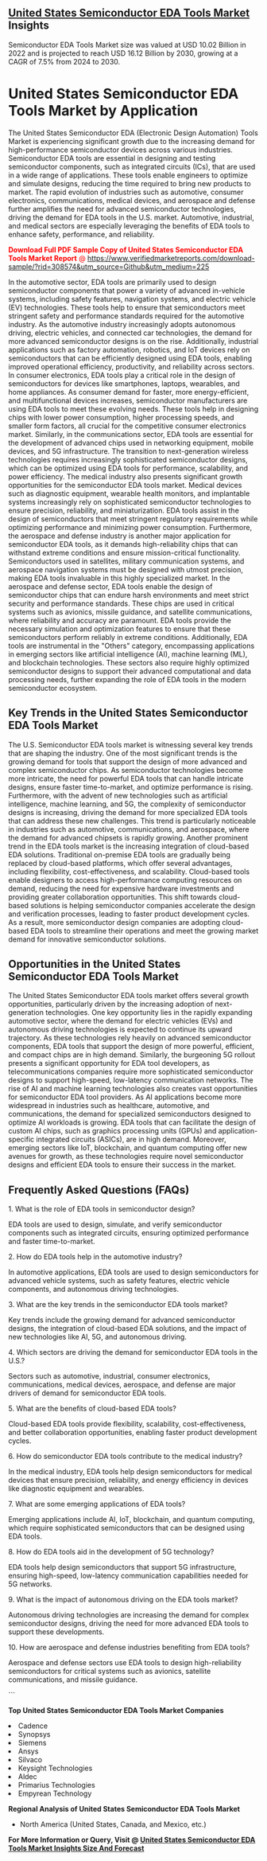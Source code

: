 <h2><a href="https://www.verifiedmarketreports.com/download-sample/?rid=308574&amp;utm_source=Github&amp;utm_medium=225" target="_blank">United States Semiconductor EDA Tools Market</a> Insights</h2><p>Semiconductor EDA Tools Market size was valued at USD 10.02 Billion in 2022 and is projected to reach USD 16.12 Billion by 2030, growing at a CAGR of 7.5% from 2024 to 2030.</p><p> <h1>United States Semiconductor EDA Tools Market by Application</h1> <p>The United States Semiconductor EDA (Electronic Design Automation) Tools Market is experiencing significant growth due to the increasing demand for high-performance semiconductor devices across various industries. Semiconductor EDA tools are essential in designing and testing semiconductor components, such as integrated circuits (ICs), that are used in a wide range of applications. These tools enable engineers to optimize and simulate designs, reducing the time required to bring new products to market. The rapid evolution of industries such as automotive, consumer electronics, communications, medical devices, and aerospace and defense further amplifies the need for advanced semiconductor technologies, driving the demand for EDA tools in the U.S. market. Automotive, industrial, and medical sectors are especially leveraging the benefits of EDA tools to enhance safety, performance, and reliability. <p><span class=""><span style="color: #ff0000;"><strong>Download Full PDF Sample Copy of United States Semiconductor EDA Tools Market Report</strong> @ </span><a href="https://www.verifiedmarketreports.com/download-sample/?rid=308574&amp;utm_source=Github&amp;utm_medium=225" target="_blank">https://www.verifiedmarketreports.com/download-sample/?rid=308574&amp;utm_source=Github&amp;utm_medium=225</a></span></p> In the automotive sector, EDA tools are primarily used to design semiconductor components that power a variety of advanced in-vehicle systems, including safety features, navigation systems, and electric vehicle (EV) technologies. These tools help to ensure that semiconductors meet stringent safety and performance standards required for the automotive industry. As the automotive industry increasingly adopts autonomous driving, electric vehicles, and connected car technologies, the demand for more advanced semiconductor designs is on the rise. Additionally, industrial applications such as factory automation, robotics, and IoT devices rely on semiconductors that can be efficiently designed using EDA tools, enabling improved operational efficiency, productivity, and reliability across sectors. In consumer electronics, EDA tools play a critical role in the design of semiconductors for devices like smartphones, laptops, wearables, and home appliances. As consumer demand for faster, more energy-efficient, and multifunctional devices increases, semiconductor manufacturers are using EDA tools to meet these evolving needs. These tools help in designing chips with lower power consumption, higher processing speeds, and smaller form factors, all crucial for the competitive consumer electronics market. Similarly, in the communications sector, EDA tools are essential for the development of advanced chips used in networking equipment, mobile devices, and 5G infrastructure. The transition to next-generation wireless technologies requires increasingly sophisticated semiconductor designs, which can be optimized using EDA tools for performance, scalability, and power efficiency. The medical industry also presents significant growth opportunities for the semiconductor EDA tools market. Medical devices such as diagnostic equipment, wearable health monitors, and implantable systems increasingly rely on sophisticated semiconductor technologies to ensure precision, reliability, and miniaturization. EDA tools assist in the design of semiconductors that meet stringent regulatory requirements while optimizing performance and minimizing power consumption. Furthermore, the aerospace and defense industry is another major application for semiconductor EDA tools, as it demands high-reliability chips that can withstand extreme conditions and ensure mission-critical functionality. Semiconductors used in satellites, military communication systems, and aerospace navigation systems must be designed with utmost precision, making EDA tools invaluable in this highly specialized market. In the aerospace and defense sector, EDA tools enable the design of semiconductor chips that can endure harsh environments and meet strict security and performance standards. These chips are used in critical systems such as avionics, missile guidance, and satellite communications, where reliability and accuracy are paramount. EDA tools provide the necessary simulation and optimization features to ensure that these semiconductors perform reliably in extreme conditions. Additionally, EDA tools are instrumental in the "Others" category, encompassing applications in emerging sectors like artificial intelligence (AI), machine learning (ML), and blockchain technologies. These sectors also require highly optimized semiconductor designs to support their advanced computational and data processing needs, further expanding the role of EDA tools in the modern semiconductor ecosystem. <h2>Key Trends in the United States Semiconductor EDA Tools Market</h2> <p>The U.S. Semiconductor EDA tools market is witnessing several key trends that are shaping the industry. One of the most significant trends is the growing demand for tools that support the design of more advanced and complex semiconductor chips. As semiconductor technologies become more intricate, the need for powerful EDA tools that can handle intricate designs, ensure faster time-to-market, and optimize performance is rising. Furthermore, with the advent of new technologies such as artificial intelligence, machine learning, and 5G, the complexity of semiconductor designs is increasing, driving the demand for more specialized EDA tools that can address these new challenges. This trend is particularly noticeable in industries such as automotive, communications, and aerospace, where the demand for advanced chipsets is rapidly growing. Another prominent trend in the EDA tools market is the increasing integration of cloud-based EDA solutions. Traditional on-premise EDA tools are gradually being replaced by cloud-based platforms, which offer several advantages, including flexibility, cost-effectiveness, and scalability. Cloud-based tools enable designers to access high-performance computing resources on demand, reducing the need for expensive hardware investments and providing greater collaboration opportunities. This shift towards cloud-based solutions is helping semiconductor companies accelerate the design and verification processes, leading to faster product development cycles. As a result, more semiconductor design companies are adopting cloud-based EDA tools to streamline their operations and meet the growing market demand for innovative semiconductor solutions. <h2>Opportunities in the United States Semiconductor EDA Tools Market</h2> <p>The United States Semiconductor EDA tools market offers several growth opportunities, particularly driven by the increasing adoption of next-generation technologies. One key opportunity lies in the rapidly expanding automotive sector, where the demand for electric vehicles (EVs) and autonomous driving technologies is expected to continue its upward trajectory. As these technologies rely heavily on advanced semiconductor components, EDA tools that support the design of more powerful, efficient, and compact chips are in high demand. Similarly, the burgeoning 5G rollout presents a significant opportunity for EDA tool developers, as telecommunications companies require more sophisticated semiconductor designs to support high-speed, low-latency communication networks. The rise of AI and machine learning technologies also creates vast opportunities for semiconductor EDA tool providers. As AI applications become more widespread in industries such as healthcare, automotive, and communications, the demand for specialized semiconductors designed to optimize AI workloads is growing. EDA tools that can facilitate the design of custom AI chips, such as graphics processing units (GPUs) and application-specific integrated circuits (ASICs), are in high demand. Moreover, emerging sectors like IoT, blockchain, and quantum computing offer new avenues for growth, as these technologies require novel semiconductor designs and efficient EDA tools to ensure their success in the market. <h2>Frequently Asked Questions (FAQs)</h2> <p>1. What is the role of EDA tools in semiconductor design?</p> <p>EDA tools are used to design, simulate, and verify semiconductor components such as integrated circuits, ensuring optimized performance and faster time-to-market.</p> <p>2. How do EDA tools help in the automotive industry?</p> <p>In automotive applications, EDA tools are used to design semiconductors for advanced vehicle systems, such as safety features, electric vehicle components, and autonomous driving technologies.</p> <p>3. What are the key trends in the semiconductor EDA tools market?</p> <p>Key trends include the growing demand for advanced semiconductor designs, the integration of cloud-based EDA solutions, and the impact of new technologies like AI, 5G, and autonomous driving.</p> <p>4. Which sectors are driving the demand for semiconductor EDA tools in the U.S.?</p> <p>Sectors such as automotive, industrial, consumer electronics, communications, medical devices, aerospace, and defense are major drivers of demand for semiconductor EDA tools.</p> <p>5. What are the benefits of cloud-based EDA tools?</p> <p>Cloud-based EDA tools provide flexibility, scalability, cost-effectiveness, and better collaboration opportunities, enabling faster product development cycles.</p> <p>6. How do semiconductor EDA tools contribute to the medical industry?</p> <p>In the medical industry, EDA tools help design semiconductors for medical devices that ensure precision, reliability, and energy efficiency in devices like diagnostic equipment and wearables.</p> <p>7. What are some emerging applications of EDA tools?</p> <p>Emerging applications include AI, IoT, blockchain, and quantum computing, which require sophisticated semiconductors that can be designed using EDA tools.</p> <p>8. How do EDA tools aid in the development of 5G technology?</p> <p>EDA tools help design semiconductors that support 5G infrastructure, ensuring high-speed, low-latency communication capabilities needed for 5G networks.</p> <p>9. What is the impact of autonomous driving on the EDA tools market?</p> <p>Autonomous driving technologies are increasing the demand for complex semiconductor designs, driving the need for more advanced EDA tools to support these developments.</p> <p>10. How are aerospace and defense industries benefiting from EDA tools?</p> <p>Aerospace and defense sectors use EDA tools to design high-reliability semiconductors for critical systems such as avionics, satellite communications, and missile guidance.</p> ```</p><p><strong>Top United States Semiconductor EDA Tools Market Companies</strong></p><div data-test-id=""><p><li>Cadence</li><li> Synopsys</li><li> Siemens</li><li> Ansys</li><li> Silvaco</li><li> Keysight Technologies</li><li> Aldec</li><li> Primarius Technologies</li><li> Empyrean Technology</li></p><div><strong>Regional Analysis of&nbsp;United States Semiconductor EDA Tools Market</strong></div><ul><li dir="ltr"><p dir="ltr">North America&nbsp;(United States, Canada, and Mexico, etc.)</p></li></ul><p><strong>For More Information or Query, Visit @&nbsp;</strong><strong><a href="https://www.verifiedmarketreports.com/product/semiconductor-eda-tools-market/?utm_source=Github&amp;utm_medium=225" target="_blank">United States Semiconductor EDA Tools Market Insights Size And Forecast</a></strong></p></div>
